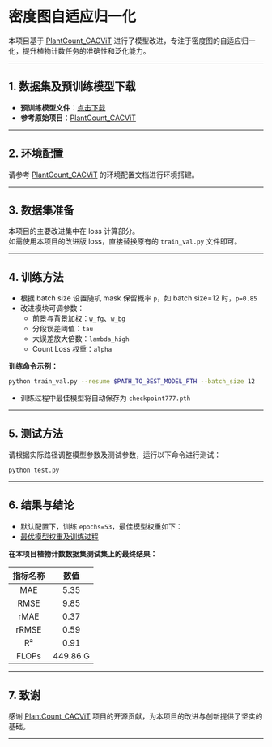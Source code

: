 # 密度图自适应归一化

本项目基于 [PlantCount_CACViT](https://github.com/Meng-Shen/CACOP/tree/main/PlantCount_CACViT) 进行了模型改进，专注于密度图的自适应归一化，提升植物计数任务的准确性和泛化能力。

---

## 1. 数据集及预训练模型下载

- **预训练模型文件**：[点击下载](https://pan.quark.cn/s/e8b163f9bb74)
- **参考原始项目**：[PlantCount_CACViT](https://github.com/Meng-Shen/CACOP/tree/main/PlantCount_CACViT)

---

## 2. 环境配置

请参考 [PlantCount_CACViT](https://github.com/Meng-Shen/CACOP/tree/main/PlantCount_CACViT) 的环境配置文档进行环境搭建。

---

## 3. 数据集准备

本项目的主要改进集中在 loss 计算部分。  
如需使用本项目的改进版 loss，直接替换原有的 `train_val.py` 文件即可。

---

## 4. 训练方法

- 根据 batch size 设置随机 mask 保留概率 `p`，如 batch size=12 时，`p=0.85`
- 改进模块可调参数：
  - 前景与背景加权：`w_fg`、`w_bg`
  - 分段误差阈值：`tau`
  - 大误差放大倍数：`lambda_high`
  - Count Loss 权重：`alpha`

**训练命令示例：**
```bash
python train_val.py --resume $PATH_TO_BEST_MODEL_PTH --batch_size 12
```
- 训练过程中最佳模型将自动保存为 `checkpoint777.pth`

---

## 5. 测试方法

请根据实际路径调整模型参数及测试参数，运行以下命令进行测试：

```bash
python test.py
```

---

## 6. 结果与结论

- 默认配置下，训练 `epochs=53`，最佳模型权重如下：
- [最优模型权重及训练过程](https://pan.quark.cn/s/9b1c5d363750)

**在本项目植物计数数据集测试集上的最终结果：**

|   指标名称   |   数值    |
|:------------:|:---------:|
|     MAE      |   5.35    |
|    RMSE      |   9.85    |
|    rMAE      |   0.37    |
|   rRMSE      |   0.59    |
|     R²       |   0.91    |
|   FLOPs      | 449.86 G  |

---

## 7. 致谢

感谢 [PlantCount_CACViT](https://github.com/Meng-Shen/CACOP/tree/main/PlantCount_CACViT) 项目的开源贡献，为本项目的改进与创新提供了坚实的基础。

---

